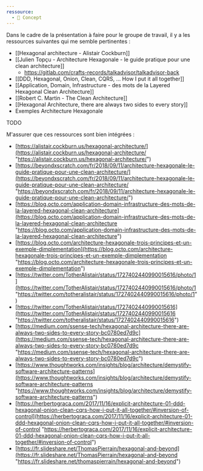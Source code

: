 ```yaml
---
ressource:
  - 🧠 Concept
---
```


Dans le cadre de la présentation à faire pour le groupe de travail, il y a les ressources suivantes qui me semble pertinentes :
- [[Hexagonal architecture - Alistair Cockburn]]
- [[Julien Topçu - Architecture Hexagonale - le guide pratique pour une clean architecture]]
	- https://gitlab.com/crafts-records/talkadvisor/talkadvisor-back
- [[DDD, Hexagonal, Onion, Clean, CQRS, … How I put it all together]]
- [[Application, Domain, Infrastructure - des mots de la Layered Hexagonal Clean Architecture]]
- [[Robert C. Martin - The Clean Architecture]]
- [[Hexagonal Architecture, there are always two sides to every story]]
- Exemples Architecture Hexagonale

TODO 

M'assurer que ces ressources sont bien intégrées :
- [https://alistair.cockburn.us/hexagonal-architecture/](https://alistair.cockburn.us/hexagonal-architecture/ "https://alistair.cockburn.us/hexagonal-architecture/")
- [https://beyondxscratch.com/fr/2018/09/11/architecture-hexagonale-le-guide-pratique-pour-une-clean-architecture/](https://beyondxscratch.com/fr/2018/09/11/architecture-hexagonale-le-guide-pratique-pour-une-clean-architecture/ "https://beyondxscratch.com/fr/2018/09/11/architecture-hexagonale-le-guide-pratique-pour-une-clean-architecture/")
- [https://blog.octo.com/application-domain-infrastructure-des-mots-de-la-layered-hexagonal-clean-architecture](https://blog.octo.com/application-domain-infrastructure-des-mots-de-la-layered-hexagonal-clean-architecture "https://blog.octo.com/application-domain-infrastructure-des-mots-de-la-layered-hexagonal-clean-architecture")
- [https://blog.octo.com/architecture-hexagonale-trois-principes-et-un-exemple-dimplementation](https://blog.octo.com/architecture-hexagonale-trois-principes-et-un-exemple-dimplementation "https://blog.octo.com/architecture-hexagonale-trois-principes-et-un-exemple-dimplementation")
- [https://twitter.com/TotherAlistair/status/1727402440990015616/photo/1](https://twitter.com/TotherAlistair/status/1727402440990015616/photo/1 "https://twitter.com/totheralistair/status/1727402440990015616/photo/1")
- [https://twitter.com/TotherAlistair/status/1727402440990015616](https://twitter.com/TotherAlistair/status/1727402440990015616 "https://twitter.com/totheralistair/status/1727402440990015616")
- [https://medium.com/ssense-tech/hexagonal-architecture-there-are-always-two-sides-to-every-story-bc0780ed7d9c](https://medium.com/ssense-tech/hexagonal-architecture-there-are-always-two-sides-to-every-story-bc0780ed7d9c "https://medium.com/ssense-tech/hexagonal-architecture-there-are-always-two-sides-to-every-story-bc0780ed7d9c")
- [https://www.thoughtworks.com/insights/blog/architecture/demystify-software-architecture-patterns](https://www.thoughtworks.com/insights/blog/architecture/demystify-software-architecture-patterns "https://www.thoughtworks.com/insights/blog/architecture/demystify-software-architecture-patterns")
- [https://herbertograca.com/2017/11/16/explicit-architecture-01-ddd-hexagonal-onion-clean-cqrs-how-i-put-it-all-together/#inversion-of-control](https://herbertograca.com/2017/11/16/explicit-architecture-01-ddd-hexagonal-onion-clean-cqrs-how-i-put-it-all-together/#inversion-of-control "https://herbertograca.com/2017/11/16/explicit-architecture-01-ddd-hexagonal-onion-clean-cqrs-how-i-put-it-all-together/#inversion-of-control")
- [https://fr.slideshare.net/ThomasPierrain/hexagonal-and-beyond](https://fr.slideshare.net/ThomasPierrain/hexagonal-and-beyond "https://fr.slideshare.net/thomaspierrain/hexagonal-and-beyond")